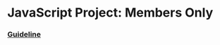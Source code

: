 # JavaScript Project: Members Only

### [Guideline](https://www.theodinproject.com/lessons/nodejs-members-only)
